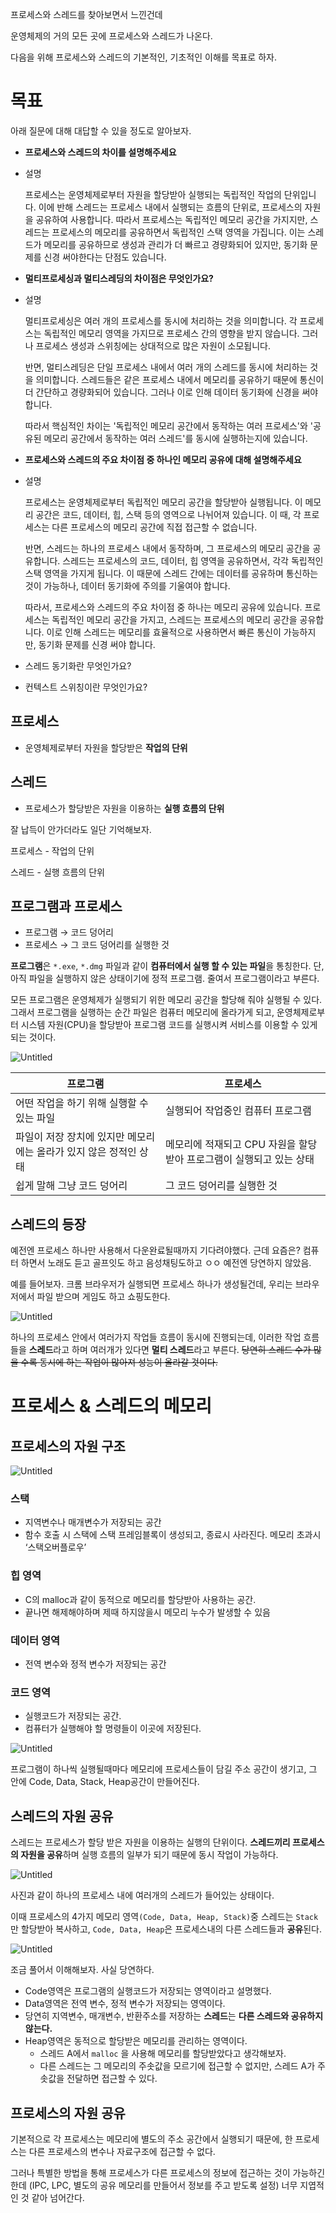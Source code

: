 프로세스와 스레드를 찾아보면서 느낀건데

운영체제의 거의 모든 곳에 프로세스와 스레드가 나온다.

다음을 위해 프로세스와 스레드의 기본적인, 기초적인 이해를 목표로 하자.

# 목표

아래 질문에 대해 대답할 수 있을 정도로 알아보자.

- **프로세스와 스레드의 차이를 설명해주세요**
- 설명

  프로세스는 운영체제로부터 자원을 할당받아 실행되는 독립적인 작업의 단위입니다. 이에 반해 스레드는 프로세스 내에서 실행되는 흐름의 단위로, 프로세스의 자원을 공유하여 사용합니다. 따라서 프로세스는 독립적인 메모리 공간을 가지지만, 스레드는 프로세스의 메모리를 공유하면서 독립적인 스택 영역을 가집니다. 이는 스레드가 메모리를 공유하므로 생성과 관리가 더 빠르고 경량화되어 있지만, 동기화 문제를 신경 써야한다는 단점도 있습니다.

- **멀티프로세싱과 멀티스레딩의 차이점은 무엇인가요?**
- 설명

  멀티프로세싱은 여러 개의 프로세스를 동시에 처리하는 것을 의미합니다. 각 프로세스는 독립적인 메모리 영역을 가지므로 프로세스 간의 영향을 받지 않습니다. 그러나 프로세스 생성과 스위칭에는 상대적으로 많은 자원이 소모됩니다.

  반면, 멀티스레딩은 단일 프로세스 내에서 여러 개의 스레드를 동시에 처리하는 것을 의미합니다. 스레드들은 같은 프로세스 내에서 메모리를 공유하기 때문에 통신이 더 간단하고 경량화되어 있습니다. 그러나 이로 인해 데이터 동기화에 신경을 써야합니다.

  따라서 핵심적인 차이는 '독립적인 메모리 공간에서 동작하는 여러 프로세스'와 '공유된 메모리 공간에서 동작하는 여러 스레드'를 동시에 실행하는지에 있습니다.

- **프로세스와 스레드의 주요 차이점 중 하나인 메모리 공유에 대해 설명해주세요**
- 설명

  프로세스는 운영체제로부터 독립적인 메모리 공간을 할당받아 실행됩니다. 이 메모리 공간은 코드, 데이터, 힙, 스택 등의 영역으로 나뉘어져 있습니다. 이 때, 각 프로세스는 다른 프로세스의 메모리 공간에 직접 접근할 수 없습니다.

  반면, 스레드는 하나의 프로세스 내에서 동작하며, 그 프로세스의 메모리 공간을 공유합니다. 스레드는 프로세스의 코드, 데이터, 힙 영역을 공유하면서, 각각 독립적인 스택 영역을 가지게 됩니다. 이 때문에 스레드 간에는 데이터를 공유하며 통신하는 것이 가능하나, 데이터 동기화에 주의를 기울여야 합니다.

  따라서, 프로세스와 스레드의 주요 차이점 중 하나는 메모리 공유에 있습니다. 프로세스는 독립적인 메모리 공간을 가지고, 스레드는 프로세스의 메모리 공간을 공유합니다. 이로 인해 스레드는 메모리를 효율적으로 사용하면서 빠른 통신이 가능하지만, 동기화 문제를 신경 써야 합니다.

- 스레드 동기화란 무엇인가요?
- 컨텍스트 스위칭이란 무엇인가요?

## 프로세스

- 운영체제로부터 자원을 할당받은 **작업의 단위**

## 스레드

- 프로세스가 할당받은 자원을 이용하는 **실행 흐름의 단위**

잘 납득이 안가더라도 일단 기억해보자.

프로세스 - 작업의 단위

스레드 - 실행 흐름의 단위

## 프로그램과 프로세스

- 프로그램 → 코드 덩어리
- 프로세스 → 그 코드 덩어리를 실행한 것

**프로그램**은 `*.exe`, `*.dmg` 파일과 같이 **컴퓨터에서 실행 할 수 있는 파일**을 통칭한다. 단, 아직 파일을 실행하지 않은 상태이기에 정적 프로그램. 줄여서 프로그램이라고 부른다.

모든 프로그램은 운영체제가 실행되기 위한 메모리 공간을 할당해 줘야 실행될 수 있다. 그래서 프로그램을 실행하는 순간 파일은 컴퓨터 메모리에 올라가게 되고, 운영체제로부터 시스템 자원(CPU)을 할당받아 프로그램 코드를 실행시켜 서비스를 이용할 수 있게 되는 것이다.

![Untitled](./img/Untitled.png)

| 프로그램                                                          | 프로세스                                                            |
| ----------------------------------------------------------------- | ------------------------------------------------------------------- |
| 어떤 작업을 하기 위해 실행할 수 있는 파일                         | 실행되어 작업중인 컴퓨터 프로그램                                   |
| 파일이 저장 장치에 있지만 메모리에는 올라가 있지 않은 정적인 상태 | 메모리에 적재되고 CPU 자원을 할당받아 프로그램이 실행되고 있는 상태 |
| 쉽게 말해 그냥 코드 덩어리                                        | 그 코드 덩어리를 실행한 것                                          |

## 스레드의 등장

예전엔 프로세스 하나만 사용해서 다운완료될때까지 기다려야했다. 근데 요즘은? 컴퓨터 하면서 노래도 듣고 골프잇도 하고 음성채팅도하고 ㅇㅇ 예전엔 당연하지 않았음.

예를 들어보자. 크롬 브라우저가 실행되면 프로세스 하나가 생성될건데, 우리는 브라우저에서 파일 받으며 게임도 하고 쇼핑도한다.

![Untitled](<./img/Untitled%20(1).png>)

하나의 프로세스 안에서 여러가지 작업들 흐름이 동시에 진행되는데, 이러한 작업 흐름들을 **스레드**라고 하며 여러개가 있다면 **멀티 스레드**라고 부른다. ~~당연히 스레드 수가 많을 수록 동시에 하는 작업이 많아져 성능이 올라갈 것이다.~~

# 프로세스 & 스레드의 메모리

## 프로세스의 자원 구조

![Untitled](<./img/Untitled%20(2).png>)

### 스택

- 지역변수나 매개변수가 저장되는 공간
- 함수 호출 시 스택에 스택 프레임블록이 생성되고, 종료시 사라진다. 메모리 초과시 ‘스택오버플로우’

### 힙 영역

- C의 malloc과 같이 동적으로 메모리를 할당받아 사용하는 공간.
- 끝나면 해제해야하며 제때 하지않을시 메모리 누수가 발생할 수 있음

### 데이터 영역

- 전역 변수와 정적 변수가 저장되는 공간

### 코드 영역

- 실행코드가 저장되는 공간.
- 컴퓨터가 실행해야 할 명령들이 이곳에 저장된다.

![Untitled](<./img/Untitled%20(3).png>)

프로그램이 하나씩 실행될때마다 메모리에 프로세스들이 담길 주소 공간이 생기고, 그 안에 Code, Data, Stack, Heap공간이 만들어진다.

## 스레드의 자원 공유

스레드는 프로세스가 할당 받은 자원을 이용하는 실행의 단위이다. **스레드끼리 프로세스의 자원을 공유**하며 실행 흐름의 일부가 되기 때문에 동시 작업이 가능하다.

![Untitled](<./img/Untitled%20(4).png>)

사진과 같이 하나의 프로세스 내에 여러개의 스레드가 들어있는 상태이다.

이때 프로세스의 4가지 메모리 영역`(Code, Data, Heap, Stack)`중 스레드는 `Stack` 만 할당받아 복사하고, `Code, Data, Heap`은 프로세스내의 다른 스레드들과 **공유**된다.

![Untitled](<./img/Untitled%20(5).png>)

조금 풀어서 이해해보자. 사실 당연하다.

- Code영역은 프로그램의 실행코드가 저장되는 영역이라고 설명했다.
- Data영역은 전역 변수, 정적 변수가 저장되는 영역이다.
- 당연히 지역변수, 매개변수, 반환주소를 저장하는 **스레드**는 **다른 스레드와 공유하지않는다.**
- Heap영역은 동적으로 할당받은 메모리를 관리하는 영역이다.
  - 스레드 A에서 `malloc` 을 사용해 메모리를 할당받았다고 생각해보자.
  - 다른 스레드는 그 메모리의 주솟값을 모르기에 접근할 수 없지만, 스레드 A가 주솟값을 전달하면 접근할 수 있다.

## 프로세스의 자원 공유

기본적으로 각 프로세스는 메모리에 별도의 주소 공간에서 실행되기 때문에, 한 프로세스는 다른 프로세스의 변수나 자료구조에 접근할 수 없다.

그러나 특별한 방법을 통해 프로세스가 다른 프로세스의 정보에 접근하는 것이 가능하긴한데 (IPC, LPC, 별도의 공유 메모리를 만들어서 정보를 주고 받도록 설정) 너무 지엽적인 것 같아 넘어간다.

